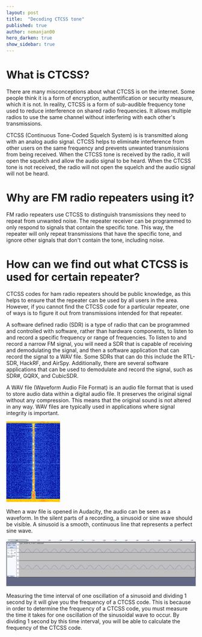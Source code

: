 ```yaml
---
layout: post
title:  "Decoding CTCSS tone"
published: true
author: nemanjan00
hero_darken: true
show_sidebar: true
---
```


# What is CTCSS?

There are many misconceptions about what CTCSS is on the internet. Some people think it is a form of encryption, authentification or security measure, which it is not. In reality, CTCSS is a form of sub-audible frequency tone used to reduce interference on shared radio frequencies. It allows multiple radios to use the same channel without interfering with each other's transmissions.

CTCSS (Continuous Tone-Coded Squelch System) is is transmitted along with an analog audio signal. CTCSS helps to eliminate interference from other users on the same frequency and prevents unwanted transmissions from being received. When the CTCSS tone is received by the radio, it will open the squelch and allow the audio signal to be heard. When the CTCSS tone is not received, the radio will not open the squelch and the audio signal will not be heard.

# Why are FM radio repeaters using it?

FM radio repeaters use CTCSS to distinguish transmissions they need to repeat from unwanted noise. The repeater receiver can be programmed to only respond to signals that contain the specific tone. This way, the repeater will only repeat transmissions that have the specific tone, and ignore other signals that don't contain the tone, including noise.

# How can we find out what CTCSS is used for certain repeater?

CTCSS codes for ham radio repeaters should be public knowledge, as this helps to ensure that the repeater can be used by all users in the area. However, if you cannot find the CTCSS code for a particular repeater, one of ways is to figure it out from transmissions intended for that repeater.

A software defined radio (SDR) is a type of radio that can be programmed and controlled with software, rather than hardware components, to listen to and record a specific frequency or range of frequencies. To listen to and record a narrow FM signal, you will need a SDR that is capable of receiving and demodulating the signal, and then a software application that can record the signal to a WAV file. Some SDRs that can do this include the RTL-SDR, HackRF, and AirSpy. Additionally, there are several software applications that can be used to demodulate and record the signal, such as SDR#, GQRX, and CubicSDR.

A WAV file (Waveform Audio File Format) is an audio file format that is used to store audio data within a digital audio file. It preserves the original signal without any compression. This means that the original sound is not altered in any way. WAV files are typically used in applications where signal integrity is important.

![Recorded FM transmission with CTCSS](/assets/NFM_signal.png)

When a wav file is opened in Audacity, the audio can be seen as a waveform. In the silent parts of a recording, a sinusoid or sine wave should be visible. A sinusoid is a smooth, continuous line that represents a perfect sine wave.

![Audio signal](/assets/audio_signal.png)

Measuring the time interval of one oscillation of a sinusoid and dividing 1 second by it will give you the frequency of a CTCSS code. This is because in order to determine the frequency of a CTCSS code, you must measure the time it takes for one oscillation of the sinusoidal wave to occur. By dividing 1 second by this time interval, you will be able to calculate the frequency of the CTCSS code.
